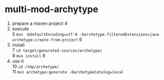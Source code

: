 # multi-mod-archytype

1. prepare a maven project
4
1. execute   
5
`mvn -DdefaultEncoding=utf-8 -Darchetype.filteredExtensions=java archetype:create-from-project`
6
1. install   
7
`cd target/generated-sources/archetype/`   
8
`mvn install`
9
1. use it   
10
`cd /tmp/archetype/`   
11
`mvn archetype:generate -DarchetypeCatalog=local`
